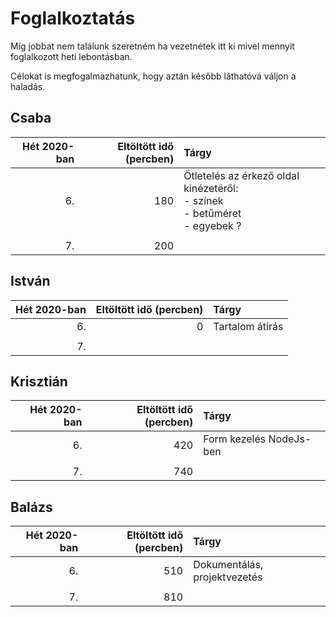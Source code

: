# Foglalkoztatás

Míg jobbat nem találunk szeretném ha vezetnétek itt ki mivel mennyit foglalkozott heti lebontásban.

Célokat is megfogalmazhatunk, hogy aztán később láthatóvá váljon a haladás.

## Csaba

| Hét 2020-ban | Eltöltött idő (percben) | Tárgy                                                                                  |
| -----------: | ----------------------: | :------------------------------------------------------------------------------------- |
|           6. |                     180 | Ötletelés az érkező oldal kinézetéről: <br> - színek <br> - betűméret <br> - egyebek ? |
|              |                         |                         |
|           7. |                     200 |                         |

## István

| Hét 2020-ban | Eltöltött idő (percben) | Tárgy           |
| -----------: | ----------------------: | :-------------- |
|           6. |                       0 | Tartalom átírás |
|              |                         |                 |
|           7. |                         |                 |

## Krisztián

| Hét 2020-ban | Eltöltött idő (percben) | Tárgy                   |
| -----------: | ----------------------: | :---------------------- |
|           6. |                     420 | Form kezelés NodeJs-ben |
|              |                         |                         |
|           7. |                     740 |                         |

## Balázs

| Hét 2020-ban | Eltöltött idő (percben) | Tárgy                        |
| -----------: | ----------------------: | :--------------------------- |
|           6. |                     510 | Dokumentálás, projektvezetés |
|              |                         |                              |
|           7. |                     810 |                              |
